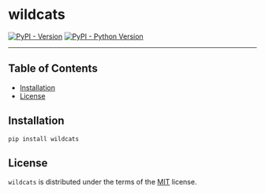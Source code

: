 # wildcats

[![PyPI - Version](https://img.shields.io/pypi/v/wildcats.svg)](https://pypi.org/project/wildcats)
[![PyPI - Python Version](https://img.shields.io/pypi/pyversions/wildcats.svg)](https://pypi.org/project/wildcats)

-----

## Table of Contents

- [Installation](#installation)
- [License](#license)

## Installation

```console
pip install wildcats
```

## License

`wildcats` is distributed under the terms of the [MIT](https://spdx.org/licenses/MIT.html) license.
